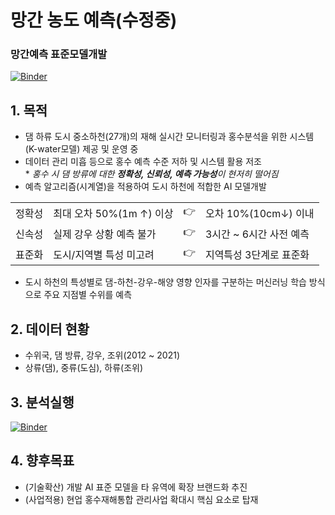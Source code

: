 # 망간 농도 예측(수정중)
### 망간예측 표준모델개발
    
[![Binder](https://mybinder.org/badge_logo.svg)](https://mybinder.org/v2/gh/gapple95/Taewha-Water-Level-Predict.git/HEAD) 
## 1. 목적
  - 댐 하류 도시 중소하천(27개)의 재해 실시간 모니터링과 홍수분석을 위한 시스템(K-water모델) 제공 및 운영 중
  - 데이터 관리 미흡 등으로 홍수 예측 수준 저하 및 시스템 활용 저조
   <br> * <i>홍수 시 댐 방류에 대한 <b>정확성, 신뢰성, 예측 가능성</b>이 현저히 떨어짐</i>
  - 예측 알고리즘(시계열)을 적용하여 도시 하천에 적합한 AI 모델개발
  <table border=0 align=center>
  <tr>
  <td>정확성</td><td>최대 오차 50%(1m ↑) 이상</td><td> 👉 </td><td>오차 10%(10cm↓) 이내</td>
  </tr>
  <tr>
  <td>신속성</td><td>실제 강우 상황 예측 불가</td><td> 👉 </td><td>3시간 ~ 6시간 사전 예측</td>
  </tr>
  <tr>
  <td>표준화</td><td>도시/지역별 특성 미고려</td><td> 👉 </td><td>지역특성 3단계로 표준화</td>
  </tr>
  </table>

 - 도시 하천의 특성별로 댐-하천-강우-해양 영향 인자를 구분하는 머신러닝 학습 방식으로 주요 지점별 수위를 예측

## 2. 데이터 현황
  - 수위국, 댐 방류, 강우, 조위(2012 ~ 2021)
  - 상류(댐), 중류(도심), 하류(조위)

## 3. 분석실행
[![Binder](https://mybinder.org/badge_logo.svg)](https://mybinder.org/v2/gh/Kwater-AILab/Water-Level-Predict/HEAD)


## 4. 향후목표
  - (기술확산) 개발  AI 표준 모델을 타 유역에 확장 브랜드화 추진
  - (사업적용) 현업 홍수재해통합 관리사업 확대시 핵심 요소로 탑재
